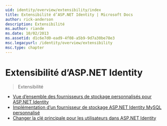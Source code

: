 ```yaml
---
uid: identity/overview/extensibility/index
title: Extensibilité d’ASP.NET Identity | Microsoft Docs
author: rick-anderson
description: Extensibilité
ms.author: riande
ms.date: 10/02/2013
ms.assetid: d1c6e7d0-ead9-4f08-a5b9-9d7a30be78e3
msc.legacyurl: /identity/overview/extensibility
msc.type: chapter
---
```

<a name="aspnet-identity-extensibility"></a>Extensibilité d’ASP.NET Identity
====================
> Extensibilité


- [Vue d’ensemble des fournisseurs de stockage personnalisés pour ASP.NET Identity](overview-of-custom-storage-providers-for-aspnet-identity.md)
- [Implémentation d’un fournisseur de stockage ASP.NET Identity MySQL personnalisé](implementing-a-custom-mysql-aspnet-identity-storage-provider.md)
- [Changer la clé principale pour les utilisateurs dans ASP.NET Identity](change-primary-key-for-users-in-aspnet-identity.md)
